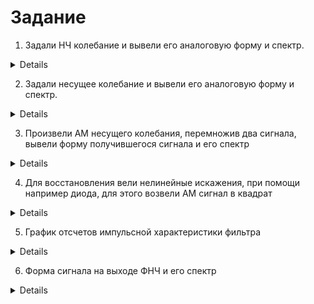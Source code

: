 # Задание

1. Задали НЧ колебание и вывели его аналоговую форму и спектр.

<details>
  <img src = "https://github.com/SeregaSH2108/SEREJA21/blob/main/Занятие%205/Практика%20Калачиков%20А.А/Модулирующий%20НЧ%20сигнал.png">
  <img src = "https://github.com/SeregaSH2108/SEREJA21/blob/main/Занятие%205/Практика%20Калачиков%20А.А/Спектр%20НЧ%20сигнала.png">
</details>

2. Задали несущее колебание и вывели его аналоговую форму и спектр.

<details>
  <img src = "https://github.com/SeregaSH2108/SEREJA21/blob/main/Занятие%205/Практика%20Калачиков%20А.А/Несущее%20колебание.png">
  <img src = "https://github.com/SeregaSH2108/SEREJA21/blob/main/Занятие%205/Практика%20Калачиков%20А.А/Спектр%20несущего%20колебания.png">
</details>

3. Произвели АМ несущего колебания, перемножив два сигнала, вывели форму получившегося сигнала и его спектр

<details>
  <img src = "https://github.com/SeregaSH2108/SEREJA21/blob/main/Занятие%205/Практика%20Калачиков%20А.А/AМ%20сигнал.png">
  <img src = "https://github.com/SeregaSH2108/SEREJA21/blob/main/Занятие%205/Практика%20Калачиков%20А.А/Спектр%20АМ%20сигнала.png">
</details>

4. Для восстановления вели нелинейные искажения, при помощи например диода, для этого возвели АМ сигнал в квадрат

<details>
  <img src = "https://github.com/SeregaSH2108/SEREJA21/blob/main/Занятие%205/Практика%20Калачиков%20А.А/Сигнал%20при%20%20прохождении%20диода.png">
  <img src = "https://github.com/SeregaSH2108/SEREJA21/blob/main/Занятие%205/Практика%20Калачиков%20А.А/Спектр%20сигнала%20при%20прохождении%20диода.png">
</details>

5. График отсчетов импульсной характеристики фильтра

<details>
  <img src = "https://github.com/SeregaSH2108/SEREJA21/blob/main/Занятие%205/Практика%20Калачиков%20А.А/Отсчеты%20импульсной%20характеристики%20фильтра.png">
</details>

6. Форма сигнала на выходе ФНЧ и его спектр

<details>
  <img src = "https://github.com/SeregaSH2108/SEREJA21/blob/main/Занятие%205/Практика%20Калачиков%20А.А/Сигнал%20на%20выходе%20ФНЧ.png">
  <img src = "https://github.com/SeregaSH2108/SEREJA21/blob/main/Занятие%205/Практика%20Калачиков%20А.А/Спектр%20сигнала%20на%20выходе%20ФНЧ.png">
</details>
